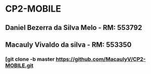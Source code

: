 # CP2-MOBILE

##   Daniel Bezerra da Silva Melo - RM: 553792    
##     Macauly Vivaldo da silva  -  RM: 553350

### [git clone -b master https://github.com/MacaulyV/CP2-MOBILE.git
